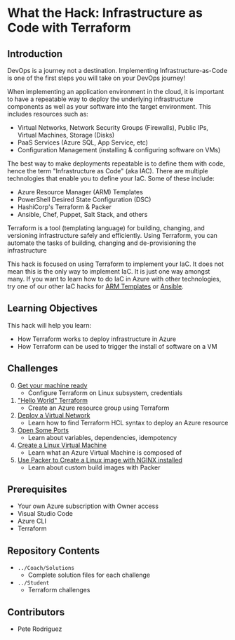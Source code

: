 # What the Hack:  Infrastructure as Code with Terraform
## Introduction

DevOps is a journey not a destination. Implementing Infrastructure-as-Code is one of the first steps you will take on your DevOps journey!

When implementing an application environment in the cloud, it is important to have a repeatable way to deploy the underlying infrastructure components as well as your software into the target environment.  This includes resources such as:
- Virtual Networks, Network Security Groups (Firewalls), Public IPs, Virtual Machines, Storage (Disks)
- PaaS Services (Azure SQL, App Service, etc)
- Configuration Management (installing & configuring software on VMs)

The best way to make deployments repeatable is to define them with code, hence the term "Infrastructure as Code" (aka IAC).  There are multiple technologies that enable you to define your IaC. Some of these include:
- Azure Resource Manager (ARM) Templates
- PowerShell Desired State Configuration (DSC)
- HashiCorp's Terraform & Packer
- Ansible, Chef, Puppet, Salt Stack, and others

Terraform is a tool (templating language) for building, changing, and versioning infrastructure safely and efficiently. Using Terraform, you can automate the tasks of building, changing and de-provisioning the infrastructure

This hack is focused on using Terraform to implement your IaC. It does not mean this is the only way to implement IaC.  It is just one way amongst many. If you want to learn how to do IaC in Azure with other technologies, try one of our other IaC hacks for [ARM Templates](../011-InfraAsCode-ARM-DSC) or [Ansible](../013-InfraAsCode-Ansible/).


## Learning Objectives
This hack will help you learn:
- How Terraform works to deploy infrastructure in Azure
- How Terraform can be used to trigger the install of software on a VM

## Challenges
0. [Get your machine ready](./Student/prerequisite.md) 
   - Configure Terraform on Linux subsystem, credentials
1. ["Hello World" Terraform](./Student/readme.md)
   - Create an Azure resource group using Terraform 
1. [Deploy a Virtual Network](./Student/readme.md)
   - Learn how to find Terraform HCL syntax to deploy an Azure resource
1. [Open Some Ports](./Student/readme.md)
   - Learn about variables, dependencies, idempotency
1. [Create a Linux Virtual Machine](./Student/readme.md)
   - Learn what an Azure Virtual Machine is composed of
1. [Use Packer to Create a Linux image with NGINX installed](./Student/readme.md)
   - Learn about custom build images with Packer

## Prerequisites
- Your own Azure subscription with Owner access
- Visual Studio Code
- Azure CLI
- Terraform

## Repository Contents

- `../Coach/Solutions`
  - Complete solution files for each challenge
- `../Student`
  - Terraform challenges


## Contributors
- Pete Rodriguez


